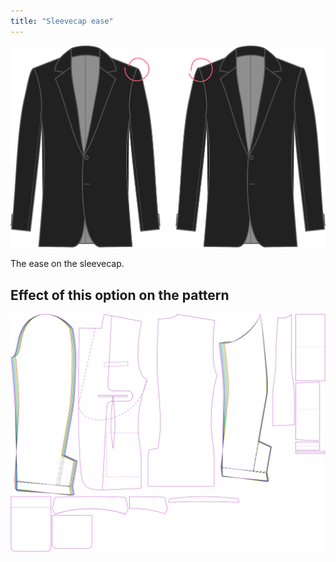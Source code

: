 ```yaml
---
title: "Sleevecap ease"
---
```


![Sleevecap ease](sleevecapease.svg)

The ease on the sleevecap.

## Effect of this option on the pattern

![This image shows the effect of this option by superimposing several variants that have a different value for this option](jaeger_sleevecapease_sample.svg "Effect of this option on the pattern")
